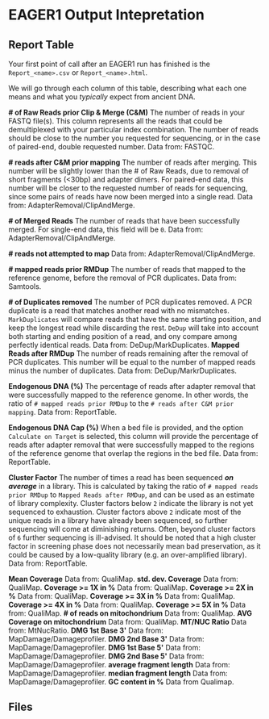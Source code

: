 # EAGER1 Output Intepretation

## Report Table

Your first point of call after an EAGER1 run has finished is the `Report_<name>.csv` or `Report_<name>.html`.

We will go through each column of this table, describing what each one means and what you _typically_ expect from ancient DNA.

**# of Raw Reads prior Clip & Merge (C&M)** The number of reads in your FASTQ file(s). This column represents all the reads that could be demultiplexed with your particular index combination. The number of reads should be close to the number you requested for sequencing, or in the case of paired-end, double requested number. Data from: FASTQC.

**# reads after C&M prior mapping** The number of reads after merging. This number will be slightly lower than the # of Raw Reads, due to removal of short fragments (<30bp) and adapter dimers. For paired-end data, this number will be closer to the requested number of reads for sequencing, since some pairs of reads have now been merged into a single read. Data from: AdapterRemoval/ClipAndMerge.

**# of Merged Reads** The number of reads that have been successfully merged. For single-end data, this field will be `0`. Data from: AdapterRemoval/ClipAndMerge.

**# reads not attempted to map** Data from: AdapterRemoval/ClipAndMerge.

**# mapped reads prior RMDup** The number of reads that mapped to the reference genome, before the removal of PCR duplicates. Data from: Samtools.

**# of Duplicates removed** The number of PCR duplicates removed. A PCR duplicate is a read that matches another read with no mismatches. `MarkDuplicates` will compare reads that have the same starting position, and keep the longest read while discarding the rest. `DeDup` will take into account both starting and ending position of a read, and ony compare among perfectly identical reads. Data from: DeDup/MarkDuplicates.
**Mapped Reads after RMDup** The number of reads remaining after the removal of PCR duplicates. This number will be equal to the number of mapped reads minus the number of duplicates. Data from: DeDup/MarkrDuplicates.

**Endogenous DNA (%)** The percentage of reads after adapter removal that were successfully mapped to the reference genome. In other words, the ratio of `# mapped reads prior RMDup` to the `# reads after C&M prior mapping`. Data from: ReportTable.

**Endogenous DNA Cap (%)** When a bed file is provided, and the option `Calculate on Target` is selected, this column will provide the percentage of reads after adapter removal that were successfully mapped to the regions of the reference genome that overlap the regions in the bed file. Data from: ReportTable.

**Cluster Factor** The number of times a read has been sequenced ___on average___ in a library. This is calculated by taking the ratio of `# mapped reads prior RMDup` to `Mapped Reads after RMDup`, and can be used as an estimate of library complexity. Cluster factors below `2` indicate the library is not yet sequenced to exhaustion. Cluster factors above `2` indicate most of the unique reads in a library have already been sequenced, so further sequencing will come at diminishing returns. Often, beyond cluster factors of `6` further sequencing is ill-advised. It should be noted that a high cluster factor in screening phase does not necessarily mean bad preservation, as it could be caused by a low-quality library (e.g. an over-amplified library). Data from: ReportTable.

**Mean Coverage** Data from: QualiMap.
**std. dev. Coverage** Data from: QualiMap.
**Coverage >= 1X in %** Data from: QualiMap.
**Coverage >= 2X in %** Data from: QualiMap.
**Coverage >= 3X in %** Data from: QualiMap.
**Coverage >= 4X in %** Data from: QualiMap.
**Coverage >= 5X in %** Data from: QualiMap.
**# of reads on mitochondrium**  Data from: QualiMap.
**AVG Coverage on mitochondrium**  Data from: QualiMap.
**MT/NUC Ratio**  Data from: MtNucRatio.
**DMG 1st Base 3'**  Data from: MapDamage/Damageprofiler.
**DMG 2nd Base 3'**  Data from: MapDamage/Damageprofiler.
**DMG 1st Base 5'**  Data from: MapDamage/Damageprofiler.
**DMG 2nd Base 5'**  Data from: MapDamage/Damageprofiler.
**average fragment length**  Data from: MapDamage/Damageprofiler.
**median fragment length**  Data from: MapDamage/Damageprofiler.
**GC content in %** Data from Qualimap.

## Files
